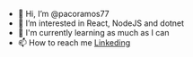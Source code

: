 - 👋 Hi, I’m @pacoramos77
- 👀 I’m interested in React, NodeJS and dotnet
- 🌱 I'm currently learning as much as I can
- 📫 How to reach me [Linkeding](https://www.linkedin.com/in/francisco-ramos-5976a133/)
